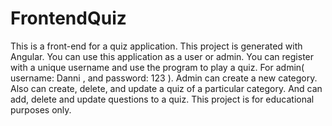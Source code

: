 # FrontendQuiz

This is a front-end for a quiz application. This project is generated with Angular. You can use this application as a user or admin. You can register with a unique username and use the program to play a quiz. For admin( username: Danni , and password: 123 ). Admin can create a new category. Also can create, delete, and update a quiz of a particular category. And can add, delete and update questions to a quiz. This project is for educational purposes only.  

